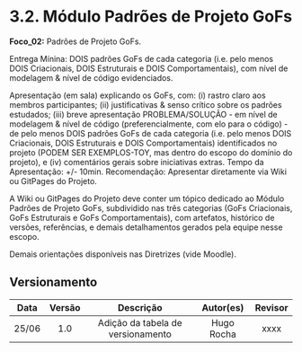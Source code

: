 # 3.2. Módulo Padrões de Projeto GoFs

**Foco_02:** Padrões de Projeto GoFs.

Entrega Mínina: DOIS padrões GoFs de cada categoria (i.e. pelo menos DOIS Criacionais, DOIS Estruturais e DOIS Comportamentais), com nível de modelagem & nível de código evidenciados.

Apresentação (em sala) explicando os GoFs, com: (i) rastro claro aos membros participantes; (ii) justificativas & senso crítico sobre os padrões estudados; (iii) breve apresentação PROBLEMA/SOLUÇÃO - em nível de modelagem & nível de código (preferencialmente, com elo para o código) - de pelo menos DOIS padrões GoFs de cada categoria (i.e. pelo menos DOIS Criacionais, DOIS Estruturais e DOIS Comportamentais) identificados no projeto (PODEM SER EXEMPLOS-TOY, mas dentro do escopo do domínio do projeto), e (iv) comentários gerais sobre iniciativas extras. Tempo da Apresentação: +/- 10min. Recomendação: Apresentar diretamente via Wiki ou GitPages do Projeto.

A Wiki ou GitPages do Projeto deve conter um tópico dedicado ao Módulo Padrões de Projeto GoFs, subdividido nas três categorias (GoFs Criacionais, GoFs Estruturais e GoFs Comportamentais), com artefatos, histórico de versões, referências, e demais detalhamentos gerados pela equipe nesse escopo.

Demais orientações disponíveis nas Diretrizes (vide Moodle).

## Versionamento

| Data |Versão| Descrição | Autor(es) | Revisor |
|:----:|:----:|:---------:|:-----:|:-----:|
|25/06 | 1.0  | Adição da tabela de versionamento | Hugo Rocha | xxxx | 